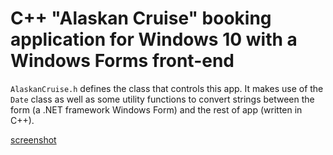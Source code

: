 # C++ "Alaskan Cruise" booking application for Windows 10 with a Windows Forms front-end

`AlaskanCruise.h` defines the class that controls this app. It makes use of the `Date` class as well as some utility functions to convert strings between the form (a .NET framework Windows Form) and the rest of app (written in C++). 

[screenshot](Screenshot.png)

